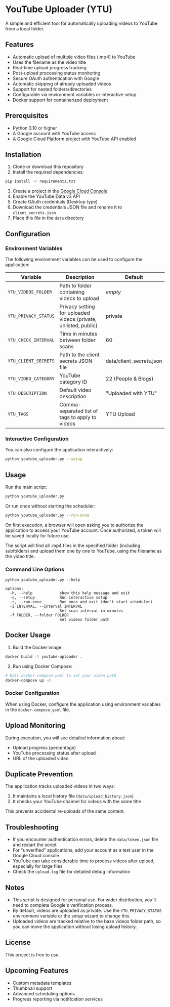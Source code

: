 # YouTube Uploader (YTU)

A simple and efficient tool for automatically uploading videos to YouTube from a local folder.

## Features

- Automatic upload of multiple video files (.mp4) to YouTube
- Uses the filename as the video title
- Real-time upload progress tracking
- Post-upload processing status monitoring
- Secure OAuth authentication with Google
- Automatic skipping of already uploaded videos
- Support for nested folders/directories
- Configurable via environment variables or interactive setup
- Docker support for containerized deployment

## Prerequisites

- Python 3.10 or higher
- A Google account with YouTube access
- A Google Cloud Platform project with YouTube API enabled

## Installation

1. Clone or download this repository
2. Install the required dependencies:

```bash
pip install -r requirements.txt
```

3. Create a project in the [Google Cloud Console](https://console.cloud.google.com/)
4. Enable the YouTube Data v3 API
5. Create OAuth credentials (Desktop type)
6. Download the credentials JSON file and rename it to `client_secrets.json`
7. Place this file in the `data` directory

## Configuration

### Environment Variables

The following environment variables can be used to configure the application:

| Variable | Description | Default |
|----------|-------------|---------|
| `YTU_VIDEOS_FOLDER` | Path to folder containing videos to upload | *empty* |
| `YTU_PRIVACY_STATUS` | Privacy setting for uploaded videos (private, unlisted, public) | private |
| `YTU_CHECK_INTERVAL` | Time in minutes between folder scans | 60 |
| `YTU_CLIENT_SECRETS` | Path to the client secrets JSON file | data/client_secrets.json |
| `YTU_VIDEO_CATEGORY` | YouTube category ID | 22 (People & Blogs) |
| `YTU_DESCRIPTION` | Default video description | "Uploaded with YTU" |
| `YTU_TAGS` | Comma-separated list of tags to apply to videos | YTU Upload |

### Interactive Configuration

You can also configure the application interactively:

```bash
python youtube_uploader.py --setup
```

## Usage

Run the main script:

```bash
python youtube_uploader.py
```

Or run once without starting the scheduler:

```bash
python youtube_uploader.py --run-once
```

On first execution, a browser will open asking you to authorize the application to access your YouTube account. Once authorized, a token will be saved locally for future use.

The script will find all .mp4 files in the specified folder (including subfolders) and upload them one by one to YouTube, using the filename as the video title.

### Command Line Options

```
python youtube_uploader.py --help

options:
  -h, --help            show this help message and exit
  -s, --setup           Run interactive setup
  -r, --run-once        Run once and exit (don't start scheduler)
  -i INTERVAL, --interval INTERVAL
                        Set scan interval in minutes
  -f FOLDER, --folder FOLDER
                        Set videos folder path
```

## Docker Usage

1. Build the Docker image:

```bash
docker build -t youtube-uploader .
```

2. Run using Docker Compose:

```bash
# Edit docker-compose.yaml to set your video path
docker-compose up -d
```

### Docker Configuration

When using Docker, configure the application using environment variables in the `docker-compose.yaml` file.

## Upload Monitoring

During execution, you will see detailed information about:
- Upload progress (percentage)
- YouTube processing status after upload
- URL of the uploaded video

## Duplicate Prevention

The application tracks uploaded videos in two ways:
1. It maintains a local history file (`data/upload_history.json`)
2. It checks your YouTube channel for videos with the same title

This prevents accidental re-uploads of the same content.

## Troubleshooting

- If you encounter authentication errors, delete the `data/token.json` file and restart the script
- For "unverified" applications, add your account as a test user in the Google Cloud console
- YouTube can take considerable time to process videos after upload, especially for large files
- Check the `upload.log` file for detailed debug information

## Notes

- This script is designed for personal use. For wider distribution, you'll need to complete Google's verification process.
- By default, videos are uploaded as private. Use the `YTU_PRIVACY_STATUS` environment variable or the setup wizard to change this.
- Uploaded videos are tracked relative to the base videos folder path, so you can move the application without losing upload history.

## License

This project is free to use.

## Upcoming Features

- Custom metadata templates
- Thumbnail support
- Advanced scheduling options
- Progress reporting via notification services